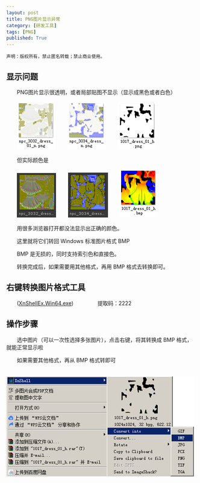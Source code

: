 ```yaml
---
layout: post
title: PNG图片显示异常
category: [研发工具]
tags: [PNG]
published: True
---
```



`声明：版权所有，禁止匿名转载；禁止商业使用。`


## 显示问题
　　PNG图片显示很透明，或者局部贴图不显示（显示成黑色或者白色）

　　<left><img src="/public/img/PNG图片显示异常/1.png"></left>
　　<left><img src="/public/img/PNG图片显示异常/2.png"></left>
　　<left><img src="/public/img/PNG图片显示异常/3.png"></left>

　　但实际颜色是

　　<left><img src="/public/img/PNG图片显示异常/4.png"></left>
　　<left><img src="/public/img/PNG图片显示异常/5.png"></left>
　　<left><img src="/public/img/PNG图片显示异常/6.png"></left>

　　用很多浏览器打开都没法显示出正确的颜色。

　　这里就将它们转回 Windows 标准图片格式 BMP

　　BMP 是无损的，同时支持索引色和直接色。

　　转换完成后，如果需要用其他格式，再用 BMP 格式去转换即可。

## 右键转换图片格式工具
　　([XnShellEx.Win64.exe](链接：https://pan.baidu.com/s/1KeiHnvc_9911ud8Uk08DVA))
　　
　　提取码：2222

## 操作步骤
　　选中图片（可以一次性选择多张图片），点击右键，将其转换成 BMP 格式，就能正常显示啦

　　如果需要其他格式，再从 BMP 格式转即可

　　<left><img src="/public/img/PNG图片显示异常/7.png"></left>